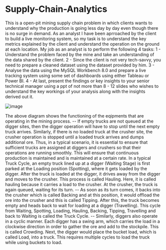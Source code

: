 # Supply-Chain-Analytics
This is a open-pit mining supply chain problem in which clients wants to understand why the production is going less day by day even though there is no surge in demand. As an analyst I have been aprroached by the client to build a live monitoring system, so my task is to understand the key metrics explained by the client and understand the operation on the ground at each location. My job as an analyst is to perform the following 4 tasks:
1 - Understand the problem faced by the mine and take an understanding of the data shared by the client.
2 - Since the client is not very tech-savvy, you need to prepare a cleaned dataset using the dataset provided by him.
3 - Analyse the data using the MySQL Workbench 8.0 and prepare a live tracking system using some set of dashboards using either Tableau or Power BI.
4 - At last, present the findings or key insights to your senior technical manager using a ppt of not more than 8 - 12 slides who wishes to understand the key workings of your analysis along with the insights derived out it.

![image](https://github.com/atushar1/Supply-Chain-Analytics/assets/55868433/bf8a1092-4be8-4902-af23-130024e22ca2)


The above diagram shows the functioning of the eqipments that are operating in the mining process.
-- If empty trucks are not queued at the digger sites, then the digger operation will have to stop until the next empty truck arrives. Similarly, if there is no loaded truck at the crusher site, the crusher operation is stopped until a loaded truck arrives and dumps additional ore. Thus, in a typical scenario, it is essential to ensure that sufficient trucks are assigned at diggers and crushers so that their operations are running smoothly. This will ensure that continuous production is maintained and is maintained at a certain rate.
In a typical Truck Cycle, an empty truck lined up at a digger (Waiting Stage) is first parked at the Loading position (Spotting), where it gets loaded by the digger. After the truck is loaded at the digger, it drives away from the digger and moves to the crusher. This process is called Hauling. Here, it is called hauling because it carries a load to the crusher. At the crusher, the truck is again queued, waiting for its turn.
-- As soon as its turn comes, it backs into the crusher which is called Backing and at this position, it would offload the ore into the crusher and this is called Tipping. After this, the truck becomes empty and heads back to wait for loading at a digger (Travelling). This cycle from Waiting, Spotting, Loading, Hauling, Backing, Tipping, Travelling and back to Waiting is called the Truck Cycle.
-- Similarly, diggers also operate in a cyclic manner. Each digger has a swing arm, which carries the load in a clockwise direction in order to gather the ore and add to the stockpile. This is called Crowding. Next, the digger would place the bucket load, which is called Load, into a truck. This requires multiple cycles to load the truck while using buckets to load.




